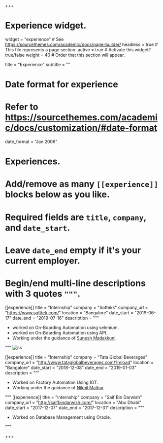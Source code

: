 +++
# Experience widget.
widget = "experience"  # See https://sourcethemes.com/academic/docs/page-builder/
headless = true  # This file represents a page section.
active = true  # Activate this widget? true/false
weight = 40  # Order that this section will appear.

title = "Experience"
subtitle = ""

# Date format for experience
#   Refer to https://sourcethemes.com/academic/docs/customization/#date-format
date_format = "Jan 2006"

# Experiences.
#   Add/remove as many `[[experience]]` blocks below as you like.
#   Required fields are `title`, `company`, and `date_start`.
#   Leave `date_end` empty if it's your current employer.
#   Begin/end multi-line descriptions with 3 quotes `"""`.
[[experience]]
  title = "Internship"
  company = "Softekk"
  company_url = "https://www.softtek.com/"
  location = "Bangalore"
  date_start = "2019-06-17"
  date_end = "2019-07-16"
  description = """
  
  * worked on On-Boarding Automation using selenium.
  * worked on On-Boarding Automation using API.
  * Working under the guidance of <a href = "https://www.linkedin.com/in/sunesh-madakkuni-8a6ab7b3/" target="_blank">Sunesh Madakkuni</a>.

  """
 ![ss](https://user-images.githubusercontent.com/54065184/70688539-77ad3400-1ccb-11ea-9cba-5ec657e67665.png)


[[experience]]
  title = "Internship"
  company = "Tata Global Beverages"
  company_url = "http://www.tataglobalbeverages.com/?reload"
  location = "Bangalore"
  date_start = "2018-12-08"
  date_end = "2019-01-03"
  description = """
  
  * Worked on Factory Automation Using IOT.
  * Working under the guidance of <a href = "https://www.linkedin.com/in/nikmathur/?originalSubdomain=in" target="_blank">Nikhil
  Mathur</a>.
  
  """
[[experience]]
  title = "Internship"
  company = "Saif Bin Darwish"
  company_url = "http://saifbindarwish.com/"
  location = "Abu Dhabi"
  date_start = "2017-12-07"
  date_end = "2017-12-31"
  description = """
  
  * Worked on Database Management using Oracle.
  
  
  """

+++
